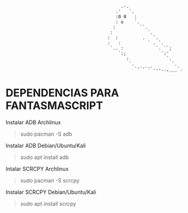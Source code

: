                                                .-.
                                             .'   `.
                                             :0 0   :
                                             : o    `.
                                            :         ``.
                                           :             `.
                                          :  :         .   `.
                                          :   :          ` . `.
                                           `.. :            `. ``;
                                              `:;             `:'
                                                 :              `.
                                                  `.              `.     
                                                    `'`'`'`---..,___`.
# DEPENDENCIAS PARA FANTASMASCRIPT                                                    
Instalar ADB Archlinux 

 > sudo pacman -S adb

Instalar ADB Debian/Ubuntu/Kali

 > sudo apt install adb

Intalar SCRCPY Archlinux

 > sudo pacman -S scrcpy

Instalar SCRCPY Debian/Ubuntu/Kali

 > sudo apt install scrcpy





